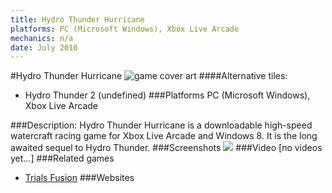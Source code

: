```yaml
---
title: Hydro Thunder Hurricane
platforms: PC (Microsoft Windows), Xbox Live Arcade
mechanics: n/a
date: July 2010
---
```

#Hydro Thunder Hurricane
![game cover art](//images.igdb.com/igdb/image/upload/t_cover_big/rmovjwfefpg9dwgmy8cn.jpg "Logo Title Text 1")
####Alternative tiles:
* Hydro Thunder 2 (undefined)
###Platforms
PC (Microsoft Windows), Xbox Live Arcade

###Description:
Hydro Thunder Hurricane is a downloadable high-speed watercraft racing game for Xbox Live Arcade and Windows 8. It is the long awaited sequel to Hydro Thunder.
###Screenshots
<a target="_blank" href="//images.igdb.com/igdb/image/upload/t_cover_big/crz2fazzh9vun4o86scy.jpg"><img src="//images.igdb.com/igdb/image/upload/t_thumb/crz2fazzh9vun4o86scy.jpg"/></a>
###Video
[no videos yet...]
###Related games
* [Trials Fusion](/games/trials-fusion-3191/)
###Websites


